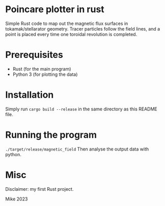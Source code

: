 # Poincare plotter in rust

Simple Rust code to map out the magnetic flux surfaces in tokamak/stellarator geometry.
Tracer particles follow the field lines, and a  point is placed every time one toroidal revolution is completed.

# Prerequisites

* Rust (for the main program)
* Python 3 (for plotting the data)

# Installation

Simply run `cargo build --release` in the same directory as this README file.

# Running the program

`./target/release/magnetic_field`
Then analyse the output data with python.

# Misc

Disclaimer: my first Rust project.

Mike 2023